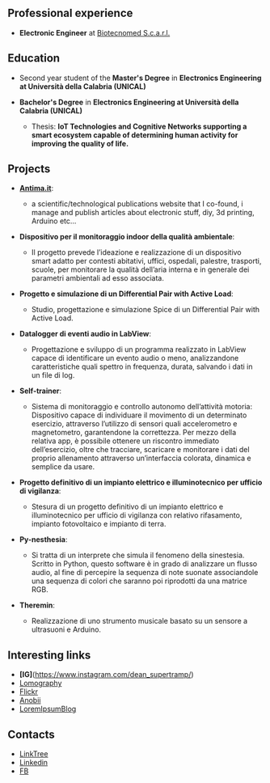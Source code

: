 ## Professional experience

- **Electronic Engineer** at [Biotecnomed S.c.a.r.l.](https://www.biotecnomed.it/)

## Education
- Second year student of the **Master's Degree** in __Electronics Engineering at Università della Calabria (UNICAL)__

- **Bachelor's Degree** in __Electronics Engineering at Università della Calabria (UNICAL)__
    - Thesis: __IoT Technologies and Cognitive Networks supporting a smart ecosystem capable of determining human activity for improving the quality of life.__

## Projects
- **[Antima.it](https://antima.it/)**:
    - a scientific/technological publications website that I co-found, i manage and publish articles about electronic stuff, diy, 3d printing, Arduino etc...

- **Dispositivo per il monitoraggio indoor della qualità ambientale**:
    - Il progetto prevede l’ideazione e realizzazione di un dispositivo smart adatto per contesti abitativi, uffici, ospedali, palestre, trasporti, scuole, per monitorare la qualità dell’aria interna e in generale dei parametri ambientali ad esso associata.

- **Progetto e simulazione di un Differential Pair with Active Load**:
    - Studio, progettazione e simulazione Spice di un Differential Pair with Active Load.

- **Datalogger di eventi audio in LabView**:
    - Progettazione e sviluppo di un programma realizzato in LabView capace di identificare un evento audio o meno, analizzandone caratteristiche quali spettro in frequenza, durata, salvando i dati in un file di log.

- **Self-trainer**:
    - Sistema di monitoraggio e controllo autonomo dell’attività motoria: Dispositivo capace di individuare il movimento di un determinato esercizio, attraverso l’utilizzo di sensori quali accelerometro e magnetometro, garantendone la correttezza. Per mezzo della relativa app, è possibile ottenere un riscontro immediato dell’esercizio, oltre che tracciare, scaricare e monitorare i dati del proprio allenamento attraverso un’interfaccia colorata, dinamica e semplice da usare.

- **Progetto definitivo di un impianto elettrico e illuminotecnico per ufficio di vigilanza**:
    - Stesura di un progetto definitivo di un impianto elettrico e illuminotecnico per ufficio di vigilanza con relativo rifasamento, impianto fotovoltaico e impianto di terra.

- **Py-nesthesia**:
    - Si tratta di un interprete che simula il fenomeno della sinestesia. Scritto in Python, questo software è in grado di analizzare un flusso audio, al fine di percepire la sequenza di note suonate associandole una sequenza di colori che saranno poi riprodotti da una matrice RGB.

- **Theremin**:
    - Realizzazione di uno strumento musicale basato su un sensore a ultrasuoni e Arduino.

## Interesting links
- **[IG]**(https://www.instagram.com/dean_supertramp/)
- [Lomography](https://www.lomography.com/homes/deansupertramp)
- [Flickr](https://www.flickr.com/photos/deansupertramp/)
- [Anobii](http://www.anobii.com/deandondan/profile)
- [LoremIpsumBlog](https://theloremipsumblog.wordpress.com/)



## Contacts
- [LinkTree](https://linktr.ee/dean_supertramp)
- [Linkedin](https://www.linkedin.com/in/andrea-alecce/)
- [FB](https://www.facebook.com/andrea.d.alecce)

